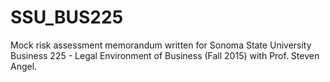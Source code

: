 # SSU_BUS225

Mock risk assessment memorandum written for Sonoma State University Business 225 - Legal Environment of Business (Fall 2015) with Prof. Steven Angel.
